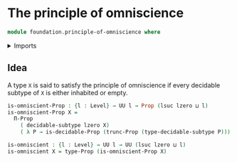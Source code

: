 # The principle of omniscience

```agda
module foundation.principle-of-omniscience where
```

<details><summary>Imports</summary>

```agda
open import foundation.decidable-propositions
open import foundation.decidable-subtypes
open import foundation.propositional-truncations
open import foundation.propositions
open import foundation.universe-levels
```

</details>

## Idea

A type `X` is said to satisfy the principle of omniscience if every decidable subtype of `X` is either inhabited or empty.

```agda
is-omniscient-Prop : {l : Level} → UU l → Prop (lsuc lzero ⊔ l)
is-omniscient-Prop X =
  Π-Prop
    ( decidable-subtype lzero X)
    ( λ P → is-decidable-Prop (trunc-Prop (type-decidable-subtype P)))

is-omniscient : {l : Level} → UU l → UU (lsuc lzero ⊔ l)
is-omniscient X = type-Prop (is-omniscient-Prop X)
```
